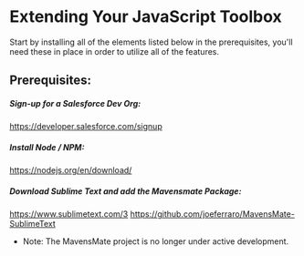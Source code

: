 # Extending Your JavaScript Toolbox
Start by installing all of the elements listed below in the prerequisites, you'll need these in place in order to utilize all of the features. 

## Prerequisites:

##### Sign-up for a Salesforce Dev Org:
https://developer.salesforce.com/signup

##### Install Node / NPM:
https://nodejs.org/en/download/

##### Download Sublime Text and add the Mavensmate Package:
https://www.sublimetext.com/3
https://github.com/joeferraro/MavensMate-SublimeText
* Note: The MavensMate project is no longer under active development. 



